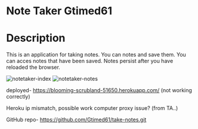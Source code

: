 # Note Taker Gtimed61

# Description
This is an application for taking notes.
You can notes and save them.
You can acces notes that have been saved.
Notes persist after you have reloaded the browser.

![notetaker-index](https://user-images.githubusercontent.com/36940571/198494208-59ca01e3-4ce2-4b74-be2a-95b55f4d07ea.GIF)
![notetaker-notes](https://user-images.githubusercontent.com/36940571/198494223-7d32cbad-f941-4ec4-9a3d-6272e1845a95.GIF)

 deployed- https://blooming-scrubland-51650.herokuapp.com/  (not working correctly)
 
 Heroku ip mismatch, possible work computer proxy issue? (from TA..)
 
 GitHub repo- https://github.com/Gtimed61/take-notes.git
